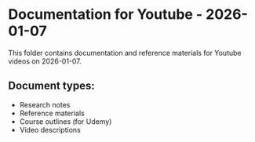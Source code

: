 # Documentation for Youtube - 2026-01-07

This folder contains documentation and reference materials for Youtube videos on 2026-01-07.

## Document types:
- Research notes
- Reference materials
- Course outlines (for Udemy)
- Video descriptions
